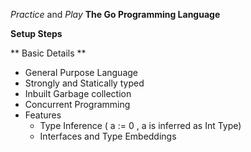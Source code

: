 *Practice* and *Play* **The Go Programming Language**

**Setup Steps** 



** Basic Details ** 

* General Purpose Language
* Strongly and Statically typed
* Inbuilt Garbage collection 
* Concurrent Programming 
* Features
  * Type Inference ( a := 0 , a is inferred as Int Type)
  * Interfaces and Type Embeddings 